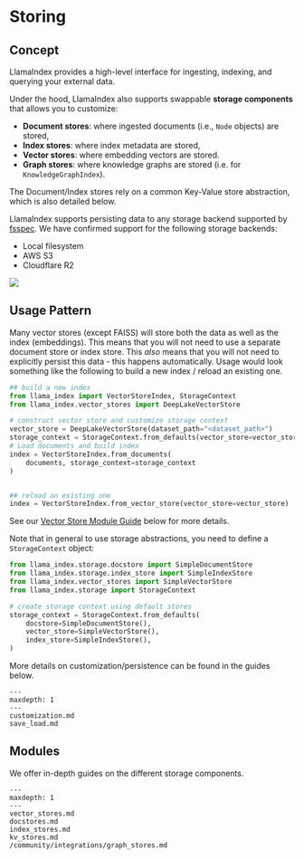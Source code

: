# Storing

## Concept

LlamaIndex provides a high-level interface for ingesting, indexing, and querying your external data.

Under the hood, LlamaIndex also supports swappable **storage components** that allows you to customize:

- **Document stores**: where ingested documents (i.e., `Node` objects) are stored,
- **Index stores**: where index metadata are stored,
- **Vector stores**: where embedding vectors are stored.
- **Graph stores**: where knowledge graphs are stored (i.e. for `KnowledgeGraphIndex`).

The Document/Index stores rely on a common Key-Value store abstraction, which is also detailed below.

LlamaIndex supports persisting data to any storage backend supported by [fsspec](https://filesystem-spec.readthedocs.io/en/latest/index.html).
We have confirmed support for the following storage backends:

- Local filesystem
- AWS S3
- Cloudflare R2

![](/_static/storage/storage.png)

## Usage Pattern

Many vector stores (except FAISS) will store both the data as well as the index (embeddings). This means that you will not need to use a separate document store or index store. This _also_ means that you will not need to explicitly persist this data - this happens automatically. Usage would look something like the following to build a new index / reload an existing one.

```python
## build a new index
from llama_index import VectorStoreIndex, StorageContext
from llama_index.vector_stores import DeepLakeVectorStore

# construct vector store and customize storage context
vector_store = DeepLakeVectorStore(dataset_path="<dataset_path>")
storage_context = StorageContext.from_defaults(vector_store=vector_store)
# Load documents and build index
index = VectorStoreIndex.from_documents(
    documents, storage_context=storage_context
)


## reload an existing one
index = VectorStoreIndex.from_vector_store(vector_store=vector_store)
```

See our [Vector Store Module Guide](vector_stores.md) below for more details.

Note that in general to use storage abstractions, you need to define a `StorageContext` object:

```python
from llama_index.storage.docstore import SimpleDocumentStore
from llama_index.storage.index_store import SimpleIndexStore
from llama_index.vector_stores import SimpleVectorStore
from llama_index.storage import StorageContext

# create storage context using default stores
storage_context = StorageContext.from_defaults(
    docstore=SimpleDocumentStore(),
    vector_store=SimpleVectorStore(),
    index_store=SimpleIndexStore(),
)
```

More details on customization/persistence can be found in the guides below.

```{toctree}
---
maxdepth: 1
---
customization.md
save_load.md
```

## Modules

We offer in-depth guides on the different storage components.

```{toctree}
---
maxdepth: 1
---
vector_stores.md
docstores.md
index_stores.md
kv_stores.md
/community/integrations/graph_stores.md
```
